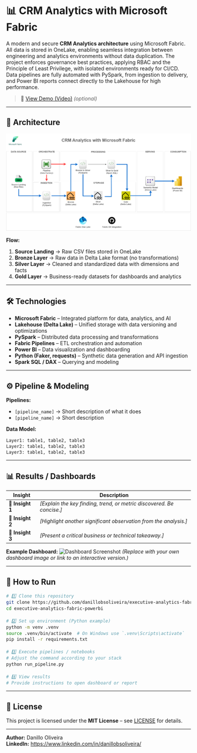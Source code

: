 # 📊 CRM Analytics with Microsoft Fabric

A modern and secure **CRM Analytics architecture** using Microsoft Fabric. All data is stored in OneLake, enabling seamless integration between engineering and analytics environments without data duplication. The project enforces governance best practices, applying RBAC and the Principle of Least Privilege, with isolated environments ready for CI/CD. Data pipelines are fully automated with PySpark, from ingestion to delivery, and Power BI reports connect directly to the Lakehouse for high performance.

> 🎥 [View Demo (Video)](https://link-to-demo) *(optional)*  

---

## 🚀 Architecture
![Architecture Diagram](./images/executive-analytics-fabric-powerbi.drawio.png)   

**Flow:**
1. **Source Landing** → Raw CSV files stored in OneLake  
2. **Bronze Layer** → Raw data in Delta Lake format (no transformations)  
3. **Silver Layer** → Cleaned and standardized data with dimensions and facts  
4. **Gold Layer** → Business-ready datasets for dashboards and analytics

---

## 🛠 Technologies
- **Microsoft Fabric** – Integrated platform for data, analytics, and AI  
- **Lakehouse (Delta Lake)** – Unified storage with data versioning and optimizations  
- **PySpark** – Distributed data processing and transformations  
- **Fabric Pipelines** – ETL orchestration and automation  
- **Power BI** – Data visualization and dashboarding  
- **Python (Faker, requests)** – Synthetic data generation and API ingestion  
- **Spark SQL / DAX** – Querying and modeling
  
---

## ⚙️ Pipeline & Modeling

**Pipelines:**
- `[pipeline_name]` → Short description of what it does  
- `[pipeline_name]` → Short description  

**Data Model:**
```plaintext
Layer1: table1, table2, table3
Layer2: table1, table2, table3
Layer3: table1, table2, table3
```

---

## 📊 Results / Dashboards

| Insight | Description |
|---------|-------------|
| 📌 **Insight 1** | *[Explain the key finding, trend, or metric discovered. Be concise.]* |
| 📌 **Insight 2** | *[Highlight another significant observation from the analysis.]* |
| 📌 **Insight 3** | *[Present a critical business or technical takeaway.]* |

**Example Dashboard:**
![Dashboard Screenshot](./images/dashboard.png)
*(Replace with your own dashboard image or link to an interactive version.)*

---

## 📝 How to Run

```bash
# 1️⃣ Clone this repository
git clone https://github.com/danillobsoliveira/executive-analytics-fabric-powerbi.git
cd executive-analytics-fabric-powerbi

# 2️⃣ Set up environment (Python example)
python -m venv .venv
source .venv/bin/activate  # On Windows use `.venv\Scripts\activate`
pip install -r requirements.txt

# 3️⃣ Execute pipelines / notebooks
# Adjust the command according to your stack
python run_pipeline.py

# 4️⃣ View results
# Provide instructions to open dashboard or report
```

---

## 📄 License
This project is licensed under the **MIT License** – see [LICENSE](./LICENSE) for details.

---

**Author:** Danillo Oliveira  
**LinkedIn:** https://www.linkedin.com/in/danillobsoliveira/ 
